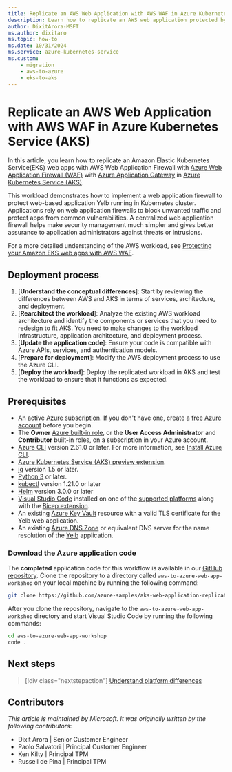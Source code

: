 ```yaml
---
title: Replicate an AWS Web Application with AWS WAF in Azure Kubernetes Service (AKS)
description: Learn how to replicate an AWS web application protected by AWS WAF in Azure Kubernetes Service (AKS).
author: DixitArora-MSFT
ms.author: dixitaro
ms.topic: how-to
ms.date: 10/31/2024
ms.service: azure-kubernetes-service
ms.custom: 
    - migration
    - aws-to-azure
    - eks-to-aks
---
```


# Replicate an AWS Web Application with AWS WAF in Azure Kubernetes Service (AKS)

In this article, you learn how to replicate an Amazon Elastic Kubernetes Service(EKS) web apps with AWS Web Application Firewall with [Azure Web Application Firewall (WAF)][Azure Web Application Firewal] with [Azure Application Gateway][Application Gateway] in [Azure Kubernetes Service (AKS)][Azure Kubernetes Service]. 

This workload demonstrates how to implement a web application firewall to protect web-based application Yelb running in Kubernetes cluster. Applications rely on web application firewalls to block unwanted traffic and protect apps from common vulnerabilities. A centralized web application firewall helps make security management much simpler and gives better assurance to application administrators against threats or intrusions.

For a more detailed understanding of the AWS workload, see [Protecting your Amazon EKS web apps with AWS WAF][eks-aws-waf].


## Deployment process

1. [**Understand the conceptual differences**]: Start by reviewing the differences between AWS and AKS in terms of services, architecture, and deployment.
1. [**Rearchitect the workload**]: Analyze the existing AWS workload architecture and identify the components or services that you need to redesign to fit AKS. You need to make changes to the workload infrastructure, application architecture, and deployment process.
1. [**Update the application code**]: Ensure your code is compatible with Azure APIs, services, and authentication models.
1. [**Prepare for deployment**]: Modify the AWS deployment process to use the Azure CLI.
1. [**Deploy the workload**]: Deploy the replicated workload in AKS and test the workload to ensure that it functions as expected.

## Prerequisites

- An active [Azure subscription](/azure/guides/developer/azure-developer-guide#understanding-accounts-subscriptions-and-billing). If you don't have one, create a [free Azure account][azure-free] before you begin.
- The **Owner** [Azure built-in role][azure-built-in-roles], or the **User Access Administrator** and **Contributor** built-in roles, on a subscription in your Azure account.
- [Azure CLI][azure-cli] version 2.61.0 or later. For more information, see [Install Azure CLI][azure-cli].
- [Azure Kubernetes Service (AKS) preview extension][aks-preview].
- [jq][install-jq] version 1.5 or later.
- [Python 3][install-python] or later.
- [kubectl][install-kubectl] version 1.21.0 or later
- [Helm][install-helm] version 3.0.0 or later
- [Visual Studio Code][download-vscode] installed on one of the [supported platforms](https://code.visualstudio.com/docs/supporting/requirements#_platforms) along with the [Bicep extension][bicep-extension].
- An existing [Azure Key Vault][azure-kv] resource with a valid TLS certificate for the Yelb web application.
- An existing [Azure DNS Zone](https://learn.microsoft.com/en-us/azure/dns/dns-zones-records) or equivalent DNS server for the name resolution of the [Yelb][yelb] application.

### Download the Azure application code

The **completed** application code for this workflow is available in our [GitHub repository][github-repo]. Clone the repository to a directory called `aws-to-azure-web-app-workshop` on your local machine by running the following command:

```bash
git clone https://github.com/azure-samples/aks-web-application-replicate-from-aws ./aws-to-azure-web-app-workshop
```

After you clone the repository, navigate to the `aws-to-azure-web-app-workshop` directory and start Visual Studio Code by running the following commands:

```bash
cd aws-to-azure-web-app-workshop
code .
```

## Next steps

> [!div class="nextstepaction"]
> [Understand platform differences][eks-edw-understand]

## Contributors

*This article is maintained by Microsoft. It was originally written by the following contributors*:

- Dixit Arora | Senior Customer Engineer
- Paolo Salvatori | Principal Customer Engineer
- Ken Kilty | Principal TPM
- Russell de Pina | Principal TPM

<!-- LINKS -->
[yelb]: https://github.com/mreferre/yelb/

[eks-aws-waf]: https://aws.amazon.com/it/blogs/containers/protecting-your-amazon-eks-web-apps-with-aws-waf/
[Application Gateway]: https://azure.microsoft.com/services/application-gateway/
[Azure Web Application Firewal]: https://azure.microsoft.com/services/web-application-firewall
[Azure Kubernetes Service]: https://azure.microsoft.com/services/kubernetes-service/
[azure-free]: https://azure.microsoft.com/free/
[azure-built-in-roles]: /azure/role-based-access-control/built-in-roles
[azure-cli]: /cli/azure/install-azure-cli
[aks-preview]: /azure/aks/draft#install-the-aks-preview-azure-cli-extension
[install-jq]: https://jqlang.github.io/jq/
[install-python]: https://www.python.org/downloads/
[install-kubectl]: https://kubernetes.io/docs/tasks/tools/install-kubectl/
[install-helm]: https://helm.sh/docs/intro/install/
[download-vscode]: https://code.visualstudio.com/Download
[bicep-extension]: https://marketplace.visualstudio.com/items?itemName=ms-azuretools.vscode-bicep
[github-repo]: https://github.com/azure-samples/aks-web-application-replicate-from-aws
[eks-edw-understand]: ./eks-edw-understand.md
[azure-kv]: /azure/key-vault/general/overview


